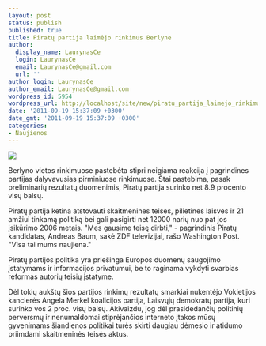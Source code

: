```yaml
---
layout: post
status: publish
published: true
title: Piratų partija laimėjo rinkimus Berlyne
author:
  display_name: LaurynasCe
  login: LaurynasCe
  email: LaurynasCe@gmail.com
  url: ''
author_login: LaurynasCe
author_email: LaurynasCe@gmail.com
wordpress_id: 5954
wordpress_url: http://localhost/site/new/piratu_partija_laimejo_rinkimus_berlyne/
date: '2011-09-19 15:37:09 +0300'
date_gmt: '2011-09-19 15:37:09 +0300'
categories:
- Naujienos
---
```

<div class="imgright"><img src="http://technews.lt/upload/Internet_Pirate_Flag_1.jpg"  /></div>
<p>Berlyno vietos rinkimuose pastebėta stipri neigiama reakcija į pagrindines partijas dalyvavusias pirminiuose rinkimuose. Štai pastebima, pasak preliminarių rezultatų duomenimis, Piratų partija surinko net 8.9 procento visų balsų.</p>
<p>Piratų partija ketina atstovauti skaitmenines teises, pilietines laisves ir 21 amžiui tinkamą politiką bei gali pasigirti net 12000 narių nuo pat jos įsikūrimo 2006 metais. "Mes gausime teisę dirbti," - pagrindinis Piratų kandidatas, Andreas Baum, sakė ZDF televizijai, rašo Washington Post. "Visa tai mums naujiena."</p>
<p>Piratų partijos politika yra priešinga Europos duomenų saugojimo įstatymams ir informacijos privatumui, be to raginama vykdyti svarbias reformas autorių teisių įstatyme.</p>
<p>Dėl tokių aukštų šios partijos rinkimų rezultatų smarkiai nukentėjo Vokietijos kanclerės Angela Merkel koalicijos partija, Laisvųjų demokratų partija, kuri surinko vos 2 proc. visų balsų. Akivaizdu, jog dėl prasidedančių politinių perversmų ir nenumaldomai stiprėjančios interneto įtakos mūsų gyvenimams šiandienos politikai turės skirti daugiau dėmesio ir atidumo priimdami skaitmeninės teisės aktus.</p>
